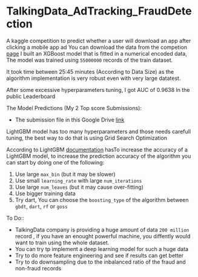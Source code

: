 # TalkingData_AdTracking_FraudDetection
A kaggle competition to predict whether a user will download an app after clicking a mobile app ad
  You can download the data from the competion [page](https://www.kaggle.com/c/talkingdata-adtracking-fraud-detection/data)
I built an XGBoost model that is fitted in a numerical encoded data, The model was trained using ```55000000``` records of the train dataset.

It took time between 25:45 minutes (According to Data Size) as the algorithm implementation is very robust even with very large datatest. 

After some excessive hyperparameters tuning, I got AUC of 0.9638 ln the public Leaderboard

The Model Predictions (My 2 Top score Submissions):
- The submission file in this Google Drive [link](https://drive.google.com/drive/u/0/folders/0B70KdP1JxlcTVkVZNG9OOWxleTQ)

LightGBM model has too many hyperparameters and those needs carefull tuning, the best way to do that is using Grid Search Optimization 

According to LightGBM [documentation](https://lightgbm.readthedocs.io/en/latest/) hasTo increase the accuracy of a LightGBM model, to increase the prediction accuracy of the algorithm you can start by doing one of the following:

1. Use large ```max_bin``` (but it may be slower)
2. Use small ```learning_rate``` with large ```num_iterations```
3. Use large ```num_leaves``` (but it may cause over-fitting)
4. Use bigger training data
5. Try dart, You can choose the ```boosting_type``` of the algorithm between ```gbdt```, ```dart```, ```rf``` or ```goss``` 

To Do::
  - TalkingData company is providing a huge amount of data ```200 million``` record , if you have an enought powerful machine, you diffently would want to train using the whole dataset.
  - You can try tp implement a deep learning model for such a huge data
  - Try to do more feature engineering and see if results can get better
  - Try to do downsampling due to the inbalanced ratio of the fraud and non-fraud records 
